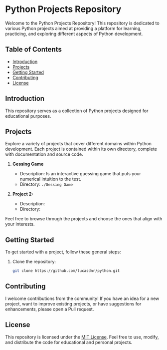 # Python Projects Repository

Welcome to the Python Projects Repository! This repository is dedicated to various Python projects aimed at providing a platform for learning, practicing, and exploring different aspects of Python development.

## Table of Contents
- [Introduction](#introduction)
- [Projects](#projects)
- [Getting Started](#getting-started)
- [Contributing](#contributing)
- [License](#license)

## Introduction
This repository serves as a collection of Python projects designed for educational purposes.

## Projects
Explore a variety of projects that cover different domains within Python development. Each project is contained within its own directory, complete with documentation and source code.

1. **Gessing Game**
   - Description: Is an interactive guessing game that puts your numerical intuition to the test.
   - Directory: `./Gessing Game`

2. **Project 2:**
   - Description: 
   - Directory: 


Feel free to browse through the projects and choose the ones that align with your interests.

## Getting Started
To get started with a project, follow these general steps:

1. Clone the repository:
   ```bash
   git clone https://github.com/lucasdnr/python.git

## Contributing
I welcome contributions from the community! If you have an idea for a new project, want to improve existing projects, or have suggestions for enhancements, please open a Pull request.

## License
This repository is licensed under the [MIT License](https://opensource.org/license/mit/). Feel free to use, modify, and distribute the code for educational and personal projects.